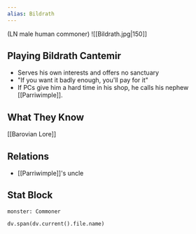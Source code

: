 ```yaml
---
alias: Bildrath
---
```

(LN male human commoner)
![[Bildrath.jpg|150]]
## Playing Bildrath Cantemir
- Serves his own interests and offers no sanctuary
- "If you want it badly enough, you'll pay for it"
- If PCs give him a hard time in his shop, he calls his nephew [[Parriwimple]].
## What They Know
[[Barovian Lore]]
## Relations
- [[Parriwimple]]'s uncle
## Stat Block

```statblock
monster: Commoner
```

```dataviewjs
dv.span(dv.current().file.name)
```